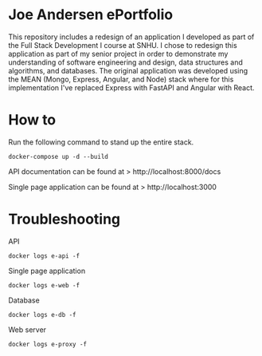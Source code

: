 # Joe Andersen ePortfolio
This repository includes a redesign of an application I developed as part of the Full Stack Development I course at SNHU. I chose to redesign this application as part of my senior project in order to demonstrate my understanding of software engineering and design, data structures and algorithms, and databases. The original application was developed using the MEAN (Mongo, Express, Angular, and Node) stack where for this implementation I've replaced Express with FastAPI and Angular with React.

# How to
Run the following command to stand up the entire stack.

`docker-compose up -d --build`

API documentation can be found at > http://localhost:8000/docs

Single page application can be found at > http://localhost:3000

# Troubleshooting
API

`docker logs e-api -f`

Single page application

`docker logs e-web -f`

Database

`docker logs e-db -f`

Web server

`docker logs e-proxy -f`
